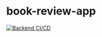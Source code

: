 # book-review-app
[![Backend CI/CD](https://github.com/Rokiis1/Library/actions/workflows/backend.yml/badge.svg)](https://github.com/Rokiis1/Library/actions/workflows/backend.yml)
